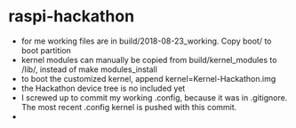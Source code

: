 # raspi-hackathon

* for me working files are in build/2018-08-23_working. Copy boot/ to boot partition
* kernel modules can manually be copied from build/kernel_modules to /lib/, instead of make modules_install
* to boot the customized kernel, append kernel=Kernel-Hackathon.img
* the Hackathon device tree is no included yet
* I screwed up to commit my working .config, because it was in .gitignore. The most recent .config kernel is pushed with this commit. 
* 

